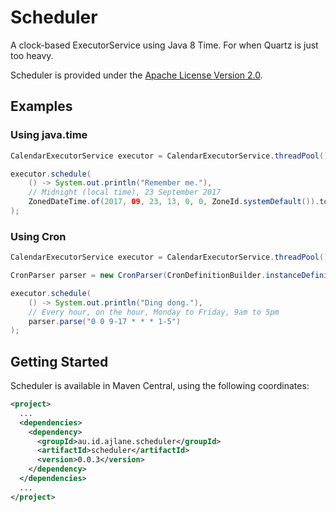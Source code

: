 # Scheduler
A clock-based ExecutorService using Java 8 Time. For when Quartz is just too heavy.

Scheduler is provided under the [Apache License Version 2.0](https://www.apache.org/licenses/LICENSE-2.0).

## Examples

### Using java.time

```java
CalendarExecutorService executor = CalendarExecutorService.threadPool();

executor.schedule(
    () -> System.out.println("Remember me."),
    // Midnight (local time), 23 September 2017
    ZonedDateTime.of(2017, 09, 23, 13, 0, 0, ZoneId.systemDefault()).toInstant()
);
```

### Using Cron

```java
CalendarExecutorService executor = CalendarExecutorService.threadPool();

CronParser parser = new CronParser(CronDefinitionBuilder.instanceDefinitionFor(CronType.QUARTZ));

executor.schedule(
    () -> System.out.println("Ding dong."),
    // Every hour, on the hour, Monday to Friday, 9am to 5pm
    parser.parse("0 0 9-17 * * * 1-5")
);
```

## Getting Started

Scheduler is available in Maven Central, using the following coordinates:
```xml
<project>
  ...
  <dependencies>
    <dependency>
      <groupId>au.id.ajlane.scheduler</groupId>
      <artifactId>scheduler</artifactId>
      <version>0.0.3</version>
    </dependency>
  </dependencies>
  ...
</project>
```